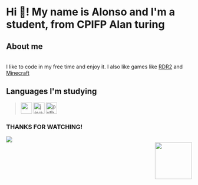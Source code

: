 <h1 align="left">Hi 👋! My name is Alonso and I'm a student, from CPIFP Alan turing</h1>

## About me
<br>
<div align="left"> I like to code in my free time and enjoy it. I also like games like <a href="https://es.wikipedia.org/wiki/Red_Dead_Redemption_2">RDR2</a> and <a href="https://es.wikipedia.org/wiki/Minecraft"> Minecraft</a> </div>



## Languages I'm studying

> <img src="https://cdn-icons-png.flaticon.com/256/226/226777.png" height="30" /></li>
> <img src="https://cdn.jsdelivr.net/gh/devicons/devicon/icons/javascript/javascript-original.svg" height="30" alt="javascript logo"  /></li>
> <img src="https://cdn.jsdelivr.net/gh/devicons/devicon/icons/python/python-original.svg" height="30" alt="python logo"  /></li>


### THANKS FOR WATCHING!

<div align="left">
  <img src="https://media.tenor.com/yz1hrVPqABEAAAAj/miku-shooting-no-background.gif"/>
</div>

<img align="right" height="100" src="https://media.tenor.com/WR0F84xVaNcAAAAj/cockroach-jumping.gif"  />
